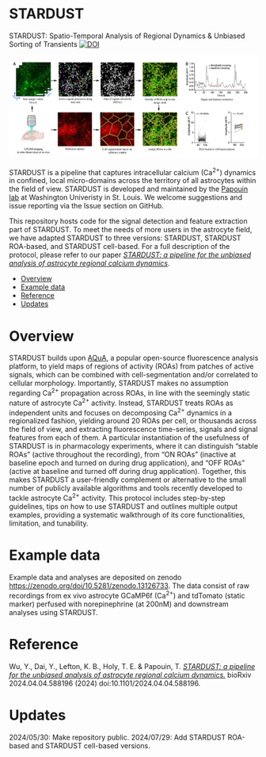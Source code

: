 # STARDUST
STARDUST: Spatio-Temporal Analysis of Regional Dynamics &amp; Unbiased Sorting of Transients
[![DOI](https://zenodo.org/badge/781623882.svg)](https://zenodo.org/doi/10.5281/zenodo.11398198)

![STARDUST workflow](workflow.png)

STARDUST is a pipeline that captures intracellular calcium (Ca<sup>2+</sup>) dynamics in confined, local micro-domains across the territory of all astrocytes within the field of view. STARDUST is developed and maintained by the [Papouin lab](https://sites.wustl.edu/papouinlab/) at Washington Univeristy in St. Louis. We welcome suggestions and issue reporting via the Issue section on GitHub. 

This repository hosts code for the signal detection and feature extraction part of STARDUST. To meet the needs of more users in the astrocyte field, we have adapted STARDUST to three versions: STARDUST, STARDUST ROA-based, and STARDUST cell-based. For a full description of the protocol, please refer to our paper [*STARDUST: a pipeline for the unbiased analysis of astrocyte regional calcium dynamics*](https://doi.org/10.1101/2024.04.04.588196). 

- [Overview](#overview)
- [Example data](#exampledata)
- [Reference](#reference)
- [Updates](#updates)

# Overview
STARDUST builds upon [AQuA](https://github.com/yu-lab-vt/AQuA/), a popular open-source fluorescence analysis platform, to yield maps of regions of activity (ROAs) from patches of active signals, which can be combined with cell-segmentation and/or correlated to cellular morphology. Importantly, STARDUST makes no assumption regarding Ca<sup>2+</sup> propagation across ROAs, in line with the seemingly static nature of astrocyte Ca<sup>2+</sup> activity. Instead, STARDUST treats ROAs as independent units and focuses on decomposing Ca<sup>2+</sup> dynamics in a regionalized fashion, yielding around 20 ROAs per cell, or thousands across the field of view, and extracting fluorescence time-series, signals and signal features from each of them. A particular instantiation of the usefulness of STARDUST is in pharmacology experiments, where it can distinguish “stable ROAs” (active throughout the recording), from “ON ROAs” (inactive at baseline epoch and turned on during drug application), and “OFF ROAs” (active at baseline and turned off during drug application). Together, this makes STARDUST a user-friendly complement or alternative to the small number of publicly available algorithms and tools recently developed to tackle astrocyte Ca<sup>2+</sup> activity. This protocol includes step-by-step guidelines, tips on how to use STARDUST and outlines multiple output examples, providing a systematic walkthrough of its core functionalities, limitation, and tunability.

# Example data <a name="exampledata"></a>
Example data and analyses are deposited on zenodo https://zenodo.org/doi/10.5281/zenodo.13126733. The data consist of raw recordings from ex vivo astrocyte GCaMP6f (Ca<sup>2+</sup>) and tdTomato (static marker) perfused with norepinephrine (at 200nM) and downstream analyses using STARDUST.

# Reference
Wu, Y., Dai, Y., Lefton, K. B., Holy, T. E. & Papouin, T. [*STARDUST: a pipeline for the unbiased analysis of astrocyte regional calcium dynamics.*](https://doi.org/10.1101/2024.04.04.588196) bioRxiv 2024.04.04.588196 (2024) doi:10.1101/2024.04.04.588196.

# Updates
2024/05/30: Make repository public. 
2024/07/29: Add STARDUST ROA-based and STARDUST cell-based versions. 